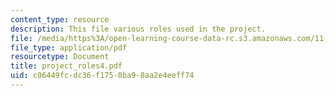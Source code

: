 ```yaml
---
content_type: resource
description: This file various roles used in the project.
file: /media/https%3A/open-learning-course-data-rc.s3.amazonaws.com/11-439-revitalizing-urban-main-streets-hyde-jackson-square-roslindale-square-boston-spring-2005/c06449fcdc36f1750ba98aa2e4eeff74_project_roles4.pdf
file_type: application/pdf
resourcetype: Document
title: project_roles4.pdf
uid: c06449fc-dc36-f175-0ba9-8aa2e4eeff74
---
```

